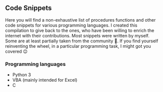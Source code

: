 ## Code Snippets

Here you will find a non-exhaustive list of procedures functions and other code snippets for various programming languages. I created this compilation to give back to the ones, who have been willing to enrich the internet with their contributions. Most snippets were written by myself. Some are at least partially taken from the community :blue_heart:. If you find yourself reinventing the wheel, in a particular programming task, I might got you covered :wink:

### Programming languages
- Python 3
- VBA (mainly intended for Excel)
- C
